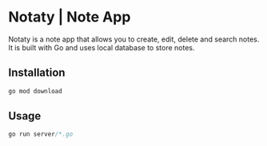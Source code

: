 
# Notaty | Note App

Notaty is a note app that allows you to create, edit, delete and search notes.
It is built with Go and uses local database to store notes.

## Installation

```bash
go mod download
```
    
## Usage

```javascript
go run server/*.go
```

